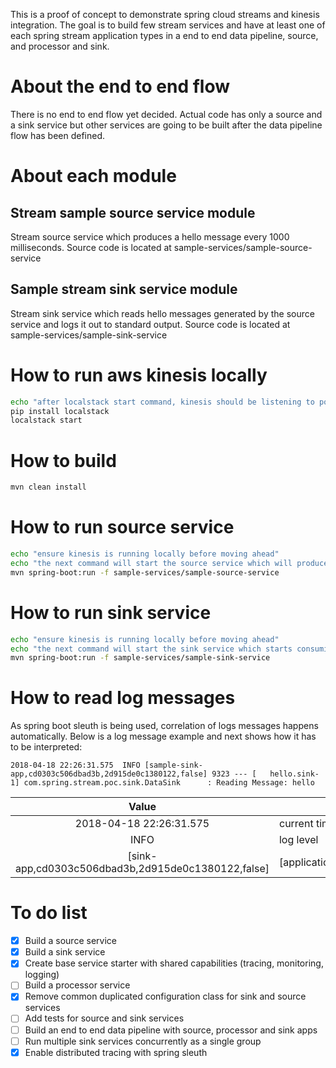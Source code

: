 This is a proof of concept to demonstrate spring cloud streams and kinesis integration.
The goal is to build few stream services and have at least one of each spring stream application types in a end to end data pipeline, source, and processor and sink.

# About the end to end flow

There is no end to end flow yet decided. Actual code has only a source and a sink service but other services are going to be built after the data pipeline flow has been defined.

# About each module

## Stream sample source service module

Stream source service which produces a hello message every 1000 milliseconds. Source code is located at sample-services/sample-source-service

## Sample stream sink service module

Stream sink service which reads hello messages generated by the source service and logs it out to standard output. Source code is located at sample-services/sample-sink-service
 
# How to run aws kinesis locally

```bash
echo "after localstack start command, kinesis should be listening to port 4568"
pip install localstack
localstack start
```

# How to build

```bash
mvn clean install
```

# How to run source service

```bash
echo "ensure kinesis is running locally before moving ahead"
echo "the next command will start the source service which will produce a hello message every 500ms. the application will log 'Producing Hello Message' every time a message is producer."
mvn spring-boot:run -f sample-services/sample-source-service
```

# How to run sink service

```bash
echo "ensure kinesis is running locally before moving ahead"
echo "the next command will start the sink service which starts consuming messages and logs it out to standard output"
mvn spring-boot:run -f sample-services/sample-sink-service
```

# How to read log messages

As spring boot sleuth is being used, correlation of logs messages happens automatically. Below is a log message example and next shows how it has to be interpreted:

```
2018-04-18 22:26:31.575  INFO [sample-sink-app,cd0303c506dbad3b,2d915de0c1380122,false] 9323 --- [   hello.sink-1] com.spring.stream.poc.sink.DataSink      : Reading Message: hello
```

|                        Value                       | Semantics                                          |
|:--------------------------------------------------:|----------------------------------------------------|
| 2018-04-18 22:26:31.575                            | current timestamp                                  |
| INFO                                               | log level                                          |
| [sink-app,cd0303c506dbad3b,2d915de0c1380122,false] | [applicationName,traceId,currentSpanId,exportable] |


# To do list

- [x] Build a source service
- [x] Build a sink service
- [x] Create base service starter with shared capabilities (tracing, monitoring, logging)
- [ ] Build a processor service
- [x] Remove common duplicated configuration class for sink and source services
- [ ] Add tests for source and sink services
- [ ] Build an end to end data pipeline with source, processor and sink apps
- [ ] Run multiple sink services concurrently as a single group
- [x] Enable distributed tracing with spring sleuth
